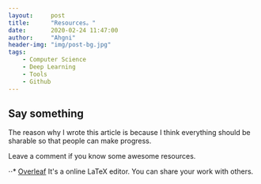 ```yaml
---
layout:     post
title:      "Resources。"
date:       2020-02-24 11:47:00
author:     "Ahgni"
header-img: "img/post-bg.jpg"
tags:
    - Computer Science
    - Deep Learning
    - Tools
    - Github
---
```





## Say something

The reason why I wrote this article is because I think everything should be sharable so that people can make progress. 

Leave a comment if you know some awesome resources.


⋅⋅* [Overleaf](https://www.overleaf.com/)
It's a online LaTeX editor. You can share your work with others.




